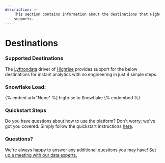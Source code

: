 ```yaml
---
description: >-
    This section contains information about the destinations that Highrise
    supports.
---
```


# Destinations

### Supported Destinations

The [Lyftrondata](https://www.lyftrondata.com/) driver of [Highrise](None) provides support for the below destinations for instant analytics with no engineering in just 4 simple steps.

### Snowflake Load:

{% embed url="None" %}
highrise to Snowflake
{% endembed %}

### Quickstart Steps

Do you have questions about how to use the platform? Don't worry; we've got you covered. Simply follow the quickstart instructions [here](README.md).

### Questions? <a href="#questions" id="questions"></a>

We're always happy to answer any additional questions you may have! [Set up a meeting with our data experts.](https://www.lyftrondata.com/book-a-meeting/)
